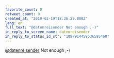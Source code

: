 ```yaml
---
favorite_count: 0
retweet_count: 0
created_at: "2019-02-19T18:36:29.000Z"
lang: en
full_text: "@datenreisender Not enough ;-)"
in_reply_to_screen_name: datenreisender
in_reply_to_status_id_str: "1097914458536595460"
---
```


[@datenreisender](https://twitter.com/datenreisender) Not enough ;-)
